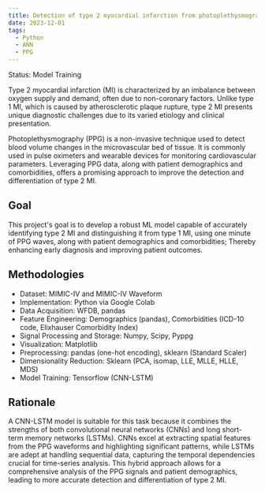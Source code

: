 ```yaml
---
title: Detection of type 2 myocardial infarction from photoplethysmography using CNN-LSTM neural networks and manifold learning
date: 2023-12-01
tags:
  - Python
  - ANN
  - PPG
---
```


Status: Model Training

<!--more-->

Type 2 myocardial infarction (MI) is characterized by an imbalance between oxygen supply and demand, often due to non-coronary factors. Unlike type 1 MI, which is caused by atherosclerotic plaque rupture, type 2 MI presents unique diagnostic challenges due to its varied etiology and clinical presentation.

Photoplethysmography (PPG) is a non-invasive technique used to detect blood volume changes in the microvascular bed of tissue. It is commonly used in pulse oximeters and wearable devices for monitoring cardiovascular parameters. Leveraging PPG data, along with patient demographics and comorbidities, offers a promising approach to improve the detection and differentiation of type 2 MI.

## Goal
This project's goal is to develop a robust ML model capable of accurately identifying type 2 MI and distinguishing it from type 1 MI, using one minute of PPG waves, along with patient demographics and comorbidities; Thereby enhancing early diagnosis and improving patient outcomes.

## Methodologies
- Dataset: MIMIC-IV and MIMIC-IV Waveform
- Implementation: Python via Google Colab
- Data Acquisition: WFDB, pandas
- Feature Engineering: Demographics (pandas), Comorbidities (ICD-10 code, Elixhauser Comorbidity Index)
- Signal Processing and Storage: Numpy, Scipy, Pyppg
- Visualization: Matplotlib
- Preprocessing: pandas (one-hot encoding), sklearn (Standard Scaler)
- Dimensionality Reduction: Sklearn (PCA, isomap, LLE, MLLE, HLLE, MDS)
- Model Training: Tensorflow (CNN-LSTM)

## Rationale
A CNN-LSTM model is suitable for this task because it combines the strengths of both convolutional neural networks (CNNs) and long short-term memory networks (LSTMs). CNNs excel at extracting spatial features from the PPG waveforms and highlighting significant patterns, while LSTMs are adept at handling sequential data, capturing the temporal dependencies crucial for time-series analysis. This hybrid approach allows for a comprehensive analysis of the PPG signals and patient demographics, leading to more accurate detection and differentiation of type 2 MI.